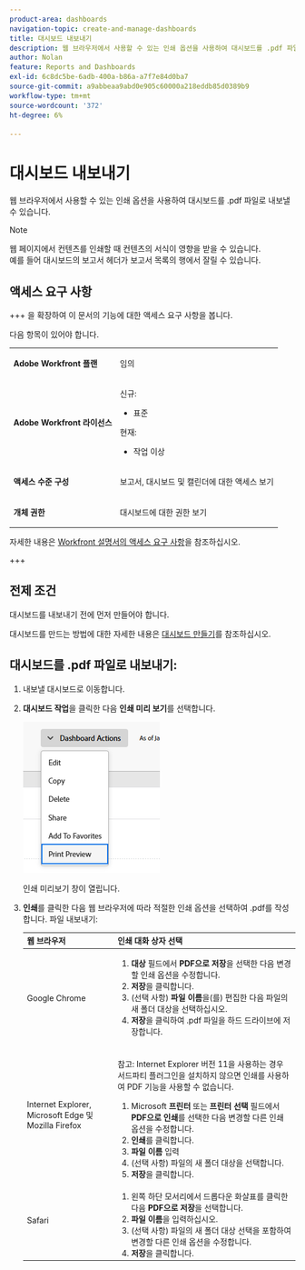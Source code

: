 ```yaml
---
product-area: dashboards
navigation-topic: create-and-manage-dashboards
title: 대시보드 내보내기
description: 웹 브라우저에서 사용할 수 있는 인쇄 옵션을 사용하여 대시보드를 .pdf 파일로 내보낼 수 있습니다.
author: Nolan
feature: Reports and Dashboards
exl-id: 6c8dc5be-6adb-400a-b86a-a7f7e84d0ba7
source-git-commit: a9abbeaa9abd0e905c60000a218eddb85d0389b9
workflow-type: tm+mt
source-wordcount: '372'
ht-degree: 6%

---
```


# 대시보드 내보내기

<!-- Audited: 1/2025 -->

웹 브라우저에서 사용할 수 있는 인쇄 옵션을 사용하여 대시보드를 .pdf 파일로 내보낼 수 있습니다.

>[!NOTE]
>
>웹 페이지에서 컨텐츠를 인쇄할 때 컨텐츠의 서식이 영향을 받을 수 있습니다.\
>예를 들어 대시보드의 보고서 헤더가 보고서 목록의 행에서 잘릴 수 있습니다.

## 액세스 요구 사항

+++ 을 확장하여 이 문서의 기능에 대한 액세스 요구 사항을 봅니다.

다음 항목이 있어야 합니다.

<table style="table-layout:auto"> 
 <col> 
 <col> 
 <tbody> 
  <tr> 
   <td role="rowheader"><strong>Adobe Workfront 플랜</strong></td> 
   <td> <p>임의</p> </td> 
  </tr> 
  <tr> 
   <td role="rowheader"><strong>Adobe Workfront 라이선스</strong></td> 
    <td> 
      <p>신규:</p>
         <ul>
         <li><p>표준</p></li>
         </ul>
      <p>현재:</p>
         <ul>
         <li><p>작업 이상</p></li>
         </ul>
   </td>
  </tr> 
  <tr> 
   <td role="rowheader"><strong>액세스 수준 구성</strong></td> 
   <td> <p>보고서, 대시보드 및 캘린더에 대한 액세스 보기</p> </td> 
  </tr> 
  <tr> 
   <td role="rowheader"><strong>개체 권한</strong></td> 
   <td> <p>대시보드에 대한 권한 보기</p> </td> 
  </tr> 
 </tbody> 
</table>

자세한 내용은 [Workfront 설명서의 액세스 요구 사항](/help/quicksilver/administration-and-setup/add-users/access-levels-and-object-permissions/access-level-requirements-in-documentation.md)을 참조하십시오.

+++

## 전제 조건

대시보드를 내보내기 전에 먼저 만들어야 합니다.

대시보드를 만드는 방법에 대한 자세한 내용은 [대시보드 만들기](../../../reports-and-dashboards/dashboards/creating-and-managing-dashboards/create-dashboard.md)를 참조하십시오.

## 대시보드를 .pdf 파일로 내보내기:

1. 내보낼 대시보드로 이동합니다.
1. **대시보드 작업**&#x200B;을 클릭한 다음 **인쇄 미리 보기**&#x200B;를 선택합니다.

   ![](assets/dashboard-actions-print-350x254.png)

   인쇄 미리보기 창이 열립니다.

1. **인쇄**&#x200B;를 클릭한 다음 웹 브라우저에 따라 적절한 인쇄 옵션을 선택하여 .pdf를 작성합니다. 파일 내보내기:

   <table style="table-layout:auto"> 
    <col> 
    <col> 
    <thead> 
     <tr> 
      <th>웹 브라우저</th> 
      <th>인쇄 대화 상자 선택</th> 
     </tr> 
    </thead> 
    <tbody> 
     <tr> 
      <td>Google Chrome</td> 
      <td> 
       <ol> 
        <li value="1"><strong>대상</strong> 필드에서 <strong>PDF으로 저장</strong>을 선택한 다음 변경할 인쇄 옵션을 수정합니다.</li> 
        <li value="2"><strong>저장</strong>을 클릭합니다.</li> 
        <li value="3">(선택 사항) <strong>파일 이름</strong>을(를) 편집한 다음 파일의 새 폴더 대상을 선택하십시오.</li> 
        <li value="4"><strong>저장</strong>을 클릭하여 .pdf 파일을 하드 드라이브에 저장합니다.<br><br></li> 
       </ol> </td> 
     </tr> 
     <tr> 
      <td>Internet Explorer, Microsoft Edge 및 Mozilla Firefox</td> 
      <td> <p>참고: Internet Explorer 버전 11을 사용하는 경우 서드파티 플러그인을 설치하지 않으면 인쇄를 사용하여 PDF 기능을 사용할 수 없습니다.</p> 
       <ol> 
        <li value="1">Microsoft <strong>프린터</strong> 또는 <strong>프린터 선택</strong> 필드에서 <strong>PDF으로 인쇄</strong>를 선택한 다음 변경할 다른 인쇄 옵션을 수정합니다.</li> 
        <li value="2"><strong>인쇄</strong>를 클릭합니다.</li> 
        <li value="3"><strong>파일 이름</strong> 입력</li> 
        <li value="4">(선택 사항) 파일의 새 폴더 대상을 선택합니다.</li> 
        <li value="5"><strong>저장</strong>을 클릭합니다.</li> 
       </ol> </td> 
     </tr> 
     <tr> 
      <td>Safari</td> 
      <td> 
       <ol> 
        <li value="1">왼쪽 하단 모서리에서 드롭다운 화살표를 클릭한 다음 <strong>PDF으로 저장</strong>을 선택합니다.</li> 
        <li value="2"><strong>파일 이름</strong>을 입력하십시오.</li> 
        <li value="3">(선택 사항) 파일의 새 폴더 대상 선택을 포함하여 변경할 다른 인쇄 옵션을 수정합니다.</li> 
        <li value="4"><strong>저장</strong>을 클릭합니다.</li> 
       </ol> </td> 
     </tr> 
    </tbody> 
   </table>
